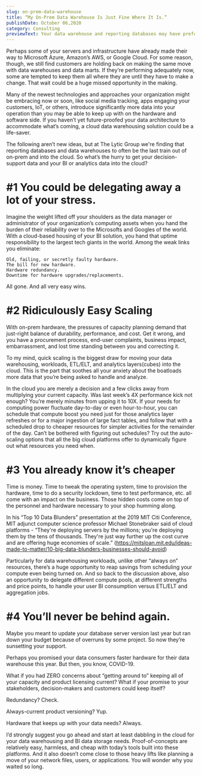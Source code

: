 ```yaml
---
slug: on-prem-data-warehouse
title: “My On-Prem Data Warehouse Is Just Fine Where It Is.”
publishDate: October 06,2020
category: Consulting
previewText: Your data warehouse and reporting databases may have preformed adequately for a while now and quietly stayed out of your way . But are they as ready for your next wave of data? Here are our Top 4 reasons why they're not.
---
```


Perhaps some of your servers and infrastructure have already made their way to Microsoft Azure, Amazon’s AWS, or Google Cloud. For some reason, though, we still find customers are holding back on making the same move with data warehouses and data marts. If they’re performing adequately now, some are tempted to keep them all where they are until they have to make a change. That wait could be a huge missed opportunity in the making.

Many of the newest technologies and approaches your organization might be embracing now or soon, like social media tracking, apps engaging your customers, IoT, or others, introduce significantly more data into your operation than you may be able to keep up with on the hardware and software side. If you haven’t yet future-proofed your data architecture to accommodate what’s coming, a cloud data warehousing solution could be a life-saver.

The following aren’t new ideas, but at The Lytic Group we're finding that reporting databases and data warehouses to often be the last train out of on-prem and into the cloud. So what’s the hurry to get your decision-support data and your BI or analytics data into the cloud?

# #1 You could be delegating away a lot of your stress.

Imagine the weight lifted off your shoulders as the data manager or administrator of your organization’s computing assets when you hand the burden of their reliability over to the Microsofts and Googles of the world. With a cloud-based housing of your BI solution, you hand that uptime responsibility to the largest tech giants in the world. Among the weak links you eliminate:

    Old, failing, or secretly faulty hardware.
    The bill for new hardware.
    Hardware redundancy.
    Downtime for hardware upgrades/replacements.

All gone. And all very easy wins.

# #2 Ridiculously Easy Scaling

With on-prem hardware, the pressures of capacity planning demand that just-right balance of durability, performance, and cost. Get it wrong, and you have a procurement process, end-user complaints, business impact, embarrassment, and lost time standing between you and correcting it.

To my mind, quick scaling is the biggest draw for moving your data warehousing, workloads, ETL/ELT, and analytics layers(cubes) into the cloud. This is the part that soothes all your anxiety about the boatloads more data that you’re being asked to handle and analyze.

In the cloud you are merely a decision and a few clicks away from multiplying your current capacity. Was last week’s 4X performance kick not enough? You’re merely minutes from upping it to 10X. If your needs for computing power fluctuate day-to-day or even hour-to-hour, you can schedule that compute boost you need just for those analytics layer refreshes or for a major ingestion of large fact tables, and follow that with a scheduled drop to cheaper resources for simpler activities for the remainder of the day. Can’t be bothered with figuring out schedules? Try out the auto-scaling options that all the big cloud platforms offer to dynamically figure out what resources you need when.

# #3 You already know it’s cheaper

Time is money. Time to tweak the operating system, time to provision the hardware, time to do a security lockdown, time to test performance, etc. all come with an impact on the business. Those hidden costs come on top of the personnel and hardware necessary to your shop humming along.

In his “Top 10 Data Blunders” presentation at the 2019 MIT Citi Conference, MIT adjunct computer science professor Michael Stonebraker said of cloud platforms - “They're deploying servers by the millions; you're deploying them by the tens of thousands. They're just way further up the cost curve and are offering huge economies of scale.” (https://mitsloan.mit.edu/ideas-made-to-matter/10-big-data-blunders-businesses-should-avoid)

Particularly for data warehousing workloads, unlike other “always on” resources, there’s a huge opportunity to reap savings from scheduling your compute even being turned on. And so back to the discussion above, also an opportunity to delegate different compute pools, at different strengths and price points, to handle your user BI consumption versus ETL/ELT and aggregation jobs.

# #4 You’ll never be behind again.

Maybe you meant to update your database server version last year but ran down your budget because of overruns by some project. So now they’re sunsetting your support.

Perhaps you promised your data consumers faster hardware for their data warehouse this year. But then, you know, COVID-19.

What if you had ZERO concerns about “getting around to” keeping all of your capacity and product licensing current? What if your promise to your stakeholders, decision-makers and customers could keep itself?

Redundancy? Check.

Always-current product versioning? Yup.

Hardware that keeps up with your data needs? Always.

I’d strongly suggest you go ahead and start at least dabbling in the cloud for your data warehousing and BI data storage needs. Proof-of-concepts are relatively easy, harmless, and cheap with today’s tools built into these platforms. And it also doesn’t come close to those heavy lifts like planning a move of your network files, users, or applications. You will wonder why you waited so long.
